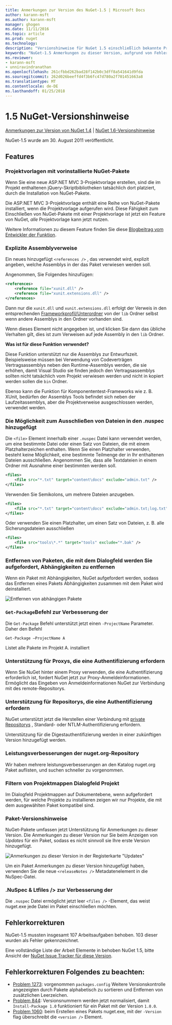 ```yaml
---
title: Anmerkungen zur Version des NuGet-1.5 | Microsoft Docs
author: karann-msft
ms.author: karann-msft
manager: ghogen
ms.date: 11/11/2016
ms.topic: article
ms.prod: nuget
ms.technology: 
description: "Versionshinweise für NuGet 1.5 einschließlich bekannte Probleme, Fehlerbehebungen, Funktionen und Archivierung von dcrs Design."
keywords: "NuGet-1.5 Anmerkungen zu dieser Version, aufgrund von Fehlerbehebungen, bekannte Probleme, zusätzliche Funktionen, Archivierung von dcrs Design"
ms.reviewer:
- karann-msft
- unniravindranathan
ms.openlocfilehash: 261cfbbd262bad28f142b0c3dff8a541641d9fda
ms.sourcegitcommit: 262d026beeffd4f3b6fc47d780a2f701451663a8
ms.translationtype: MT
ms.contentlocale: de-DE
ms.lasthandoff: 01/25/2018
---
```

# <a name="nuget-15-release-notes"></a>1.5 NuGet-Versionshinweise

[Anmerkungen zur Version von NuGet 1.4](../release-notes/nuget-1.4.md) | [NuGet 1.6-Versionshinweise](../release-notes/nuget-1.6.md)

NuGet-1.5 wurde am 30. August 2011 veröffentlicht.

## <a name="features"></a>Features

### <a name="project-templates-with-preinstalled-nuget-packages"></a>Projektvorlagen mit vorinstallierte NuGet-Pakete
Wenn Sie eine neue ASP.NET MVC 3-Projektvorlage erstellen, sind die im Projekt enthaltenen jQuery-Skriptbibliotheken tatsächlich dort platziert, durch die Installation von NuGet-Pakete.

Die ASP.NET MVC 3-Projektvorlage enthält eine Reihe von NuGet-Pakete installiert, wenn die Projektvorlage aufgerufen wird. Diese Fähigkeit zum Einschließen von NuGet-Pakete mit einer Projektvorlage ist jetzt ein Feature von NuGet, _alle_ Projektvorlage kann jetzt nutzen.

Weitere Informationen zu diesem Feature finden Sie diese [Blogbeitrag vom Entwickler der Funktion](http://blogs.msdn.com/b/marcinon/archive/2011/07/08/project-templates-and-preinstalled-nuget-packages.aspx).

### <a name="explicit-assembly-references"></a>Explizite Assemblyverweise

Ein neues hinzugefügt `<references />` , das verwendet wird, explizit angeben, welche Assemblys in der das Paket verwiesen werden soll.

Angenommen, Sie Folgendes hinzufügen:

```xml
<references>
    <reference file="xunit.dll" />
    <reference file="xunit.extensions.dll" />
</references>
```

Dann nur die `xunit.dll` und `xunit.extensions.dll` erfolgt der Verweis in den entsprechenden [Frameworkprofil/Unterordner](../schema/nuspec.md#explicit-assembly-references) von der `lib` Ordner selbst wenn andere Assemblys in den Ordner vorhanden sind.

Wenn dieses Element nicht angegeben ist, und klicken Sie dann das übliche Verhalten gilt, dies ist zum Verweisen auf jede Assembly in den `lib` Ordner.

__Was ist für diese Funktion verwendet?__

Diese Funktion unterstützt nur die Assemblys zur Entwurfszeit. Beispielsweise müssen bei Verwendung von Codeverträgen Vertragsassemblys neben den Runtime-Assemblys werden, die sie erhöhen, damit Visual Studio sie finden jedoch den Vertragsassemblys sollten nicht tatsächlich vom Projekt verwiesen werden und nicht in kopiert werden sollen die `bin` Ordner.

Ebenso kann die Funktion für Komponententest-Frameworks wie z. B. XUnit, bedürfen der Assemblys Tools befindet sich neben der Laufzeitassemblys, aber die Projektverweise ausgeschlossen werden, verwendet werden.

### <a name="added-ability-to-exclude-files-in-the-nuspec"></a>Die Möglichkeit zum Ausschließen von Dateien in den .nuspec hinzugefügt
Die `<file>` Element innerhalb einer `.nuspec` Datei kann verwendet werden, um eine bestimmte Datei oder einen Satz von Dateien, die mit einem Platzhalterzeichen enthalten. Wenn Sie einen Platzhalter verwenden, besteht keine Möglichkeit, eine bestimmte Teilmenge der in Ihr enthaltenen Dateien ausschließen. Angenommen Sie, dass alle Textdateien in einem Ordner mit Ausnahme einer bestimmten werden soll.

```xml
<files>
    <file src="*.txt" target="content\docs" exclude="admin.txt" />
</files>
```

Verwenden Sie Semikolons, um mehrere Dateien anzugeben.

```xml
<files>
    <file src="*.txt" target="content\docs" exclude="admin.txt;log.txt" />
</files>
```

Oder verwenden Sie einen Platzhalter, um einen Satz von Dateien, z. B. alle Sicherungsdateien ausschließen

```xml
<files>
    <file src="tools\*.*" target="tools" exclude="*.bak" />
</files>
```

### <a name="removing-packages-using-the-dialog-prompts-to-remove-dependencies"></a>Entfernen von Paketen, die mit dem Dialogfeld werden Sie aufgefordert, Abhängigkeiten zu entfernen
Wenn ein Paket mit Abhängigkeiten, NuGet aufgefordert werden, sodass das Entfernen eines Pakets Abhängigkeiten zusammen mit dem Paket wird deinstalliert.

![Entfernen von abhängigen Pakete](./media/remove-dependent-packages.png)


### <a name="get-package-command-improvement"></a>`Get-Package`Befehl zur Verbesserung der
Die `Get-Package` Befehl unterstützt jetzt einen `-ProjectName` Parameter. Daher den Befehl

    Get-Package –ProjectName A

Listet alle Pakete im Projekt A. installiert

### <a name="support-for-proxies-that-require-authentication"></a>Unterstützung für Proxys, die eine Authentifizierung erfordern
Wenn Sie NuGet hinter einem Proxy verwenden, die eine Authentifizierung erforderlich ist, fordert NuGet jetzt zur Proxy-Anmeldeinformationen. Ermöglicht das Eingeben von Anmeldeinformationen NuGet zur Verbindung mit des remote-Repositorys.

### <a name="support-for-repositories-that-require-authentication"></a>Unterstützung für Repositorys, die eine Authentifizierung erfordern
NuGet unterstützt jetzt die Herstellen einer Verbindung mit [private Repositorys](../hosting-packages/local-feeds.md) , Standard- oder NTLM-Authentifizierung erfordern.

Unterstützung für die Digestauthentifizierung werden in einer zukünftigen Version hinzugefügt werden.

### <a name="performance-improvements-to-the-nugetorg-repository"></a>Leistungsverbesserungen der nuget.org-Repository
Wir haben mehrere leistungsverbesserungen an den Katalog nuget.org Paket auflisten, und suchen schneller zu vorgenommen.

### <a name="solution-dialog-project-filtering"></a>Filtern von Projektmappen Dialogfeld Projekt
Im Dialogfeld Projektmappen auf Dokumentebene, wenn aufgefordert werden, für welche Projekte zu installieren zeigen wir nur Projekte, die mit dem ausgewählten Paket kompatibel sind.

### <a name="package-release-notes"></a>Paket-Versionshinweise
NuGet-Pakete umfassen jetzt Unterstützung für Anmerkungen zu dieser Version. Die Anmerkungen zu dieser Version nur Sie beim Anzeigen von _Updates_ für ein Paket, sodass es nicht sinnvoll sie Ihre erste Version hinzugefügt.

![Anmerkungen zu dieser Version in der Registerkarte "Updates"](./media/manage-nuget-packages-release-notes.png)

Um ein Paket Anmerkungen zu dieser Version hinzugefügt haben, verwenden Sie die neue `<releaseNotes />` Metadatenelement in die NuSpec-Datei.

### <a name="nuspec-ltfiles-gt-improvement"></a>.NuSpec & Ltfiles /&gt; zur Verbesserung der
Die `.nuspec` Datei ermöglicht jetzt leer `<files />` -Element, das weist nuget.exe jede Datei im Paket einschließen möchten.

## <a name="bug-fixes"></a>Fehlerkorrekturen
NuGet-1.5 mussten insgesamt 107 Arbeitsaufgaben behoben. 103 dieser wurden als Fehler gekennzeichnet.

Eine vollständige Liste der Arbeit Elemente in behoben NuGet 1.5, bitte Ansicht der [NuGet Issue Tracker für diese Version](http://nuget.codeplex.com/workitem/list/advanced?keyword=&status=All&type=All&priority=All&release=NuGet%201.5&assignedTo=All&component=All&sortField=Summary&sortDirection=Descending&page=0).

## <a name="bug-fixes-worth-noting"></a>Fehlerkorrekturen Folgendes zu beachten:

* [Problem 1273](http://nuget.codeplex.com/workitem/1273): vorgenommen `packages.config` Weitere Versionskontrolle angezeigten durch Pakete alphabetisch zu sortieren und Entfernen von zusätzlichen Leerzeichen.
* [Problem 844](http://nuget.codeplex.com/workitem/844): Versionsnummern werden jetzt normalisiert, damit `Install-Package 1.0` funktioniert für ein Paket mit der Version `1.0.0`.
* [Problem 1060](http://nuget.codeplex.com/workitem/1060): beim Erstellen eines Pakets nuget.exe, mit der `-Version` flag überschreibt die `<version />` Element.

